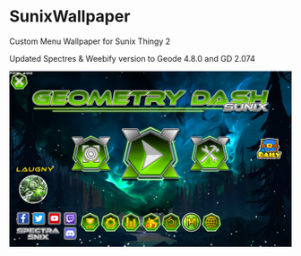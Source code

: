 # SunixWallpaper
Custom Menu Wallpaper for Sunix Thingy 2

Updated Spectres & Weebify version to Geode 4.8.0 and GD 2.074

<p align="center">
	<img src="/MainMenu.png" />
</p>
